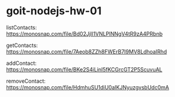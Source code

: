 # goit-nodejs-hw-01

listContacts:
https://monosnap.com/file/Bd02JjII1VNLPlNNgV4tR9zA4PRbnb

getContacts:
https://monosnap.com/file/7Aeob8ZZh8FWErB7I9MV8LdhoaIRhd

addContact:
https://monosnap.com/file/BKe2S4iLinI5fKCGrcGT2P5ScuvuAL

removeContact:
https://monosnap.com/file/HdmhuSU1diU0aIKJNyuzgvsbUdc0mA
